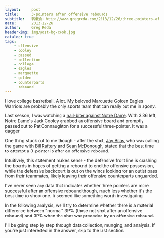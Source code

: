 ```yaml
---
layout:     post
title:      3-pointers after offensive rebounds
subtitle:   转载自：http://www.gregreda.com/2013/12/26/three-pointers-after-offensive-rebounds/
date:       2013-12-26
author:     Greg Reda
header-img: img/post-bg-cook.jpg
catalog: true
tags:
    - offensive
    - cooley
    - passed
    - collection
    - college
    - eagles
    - marquette
    - golden
    - counterparts
    - rebound
---
```


I love college basketball. A lot. My beloved Marquette Golden Eagles Warriors are probably the only sports team that can really put me in agony.

Last season, I was watching a [nail-biter against Notre Dame](http://scores.espn.go.com/ncb/recap?gameId=330730269). With 3:36 left, Notre Dame's Jack Cooley grabbed an offensive board and promptly passed out to Pat Connaughton for a successful three-pointer. It was a dagger.

One thing stuck out to me though - after the shot, [Jay Bilas](http://en.wikipedia.org/wiki/Jay_Bilas), who was calling the game with [Bill Raftery](http://en.wikipedia.org/wiki/Bill_Raftery) and [Sean McDonough](http://en.wikipedia.org/wiki/Sean_McDonough), stated that the best time to attempt a 3-pointer is after an offensive rebound.

Intuitively, this statement makes sense - the defensive front line is crashing the boards in hopes of getting a rebound to end the offensive possession, while the defensive backcourt is out on the wings looking for an outlet pass from their teammates, likely leaving their offensive counterparts unguarded.

I've never seen any data that indicates whether three pointers are more successful after an offensive rebound though, much less whether it's the best time to shoot one. It seemed like something worth investigating.

In the following analysis, we'll try to determine whether there is a material difference between "normal" 3P% (those not shot after an offensive rebound) and 3P% when the shot was preceded by an offensive rebound.

I'll be going step by step through data collection, munging, and analysis. If you're just interested in the answer, skip to the last section.
